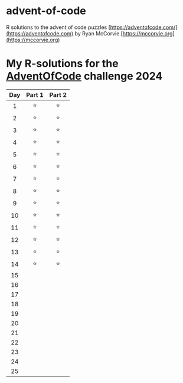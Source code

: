 # advent-of-code

R solutions to the advent of code puzzles [https://adventofcode.com/](https://adventofcode.com) by Ryan McCorvie [https://mccorvie.org](https://mccorvie.org)


# My **R**-solutions for the [AdventOfCode](https://adventofcode.com/) challenge 2024

| Day | Part 1 | Part 2 |
|:---:|:--------:|:--------:|
|  1  |   ⭐  |    ⭐ |
|  2  |   ⭐  |    ⭐ |
|  3  |   ⭐  |    ⭐ |
|  4  |   ⭐  |    ⭐ |
|  5  |   ⭐  |    ⭐ |
|  6  |   ⭐  |    ⭐ | 
|  7  |   ⭐  |    ⭐ |
|  8  |   ⭐  |    ⭐ |
|  9  |   ⭐  |    ⭐ |
| 10  |   ⭐  |    ⭐ |
| 11  |   ⭐  |    ⭐ |
| 12  |   ⭐  |    ⭐ |
| 13  |   ⭐  |    ⭐ |
| 14  |   ⭐  |    ⭐ |
| 15  |     |     |
| 16  |        |        |  
| 17  |        |        |  
| 18  |        |        |  
| 19  |        |        |  
| 20  |        |        |  
| 21  |        |        |  
| 22  |        |        |  
| 23  |        |        |  
| 24  |        |        |  
| 25  |        |        |  

